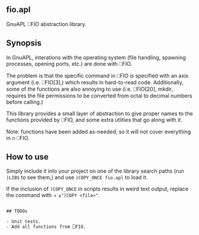 ## fio.apl

GnuAPL ⎕FIO abstraction library.

## Synopsis

In GnuAPL, interations with the operating system (file handling, spawning
processes, opening ports, etc.) are done with ⎕FIO.

The problem is that the specific command in ⎕FIO is specified with an axis
argument (i.e. ⎕FIO[3],) which results in hard-to-read code. Additionally,
some of the functions are also annoying to use (i.e. ⎕FIO[20], mkdir, requires
the file permissions to be converted from octal to decimal numbers before
calling.)

This library provides a small layer of abstraction to give proper names to the
functions provided by ⎕FIO, and some extra utlities that go along with it.

Note: functions have been added as-needed, so it will not cover everything in
⍝ ⎕FIO.

## How to use

Simply include it into your project on one of the library search paths (run
`)LIBS` to see them,) and use `)COPY_ONCE fio.apl` to load it.

If the inclusion of `)COPY_ONCE` in scripts results in weird text output,
replace the command with `⊣ ⍎")COPY <file>"`.
```

## TODOs

- Unit tests.
- Add all functions from ⎕FIO.

